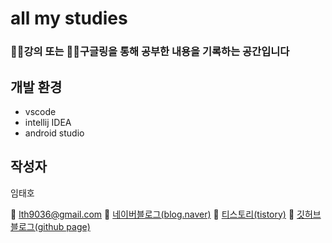 # all my studies

### 👨‍🏫강의 또는 👨‍💻구글링을 통해 공부한 내용을 기록하는 공간입니다

## 개발 환경

- vscode
- intellij IDEA
- android studio

## 작성자

임태호

📧 <lth9036@gmail.com>
📰 [네이버블로그(blog.naver)](https://blog.naver.com/lth9036)
📰 [티스토리(tistory)](https://bbaktaeho-95.tistory.com/)
📰 [깃허브 블로그(github page)](https://dev-github-page.github.io/)

